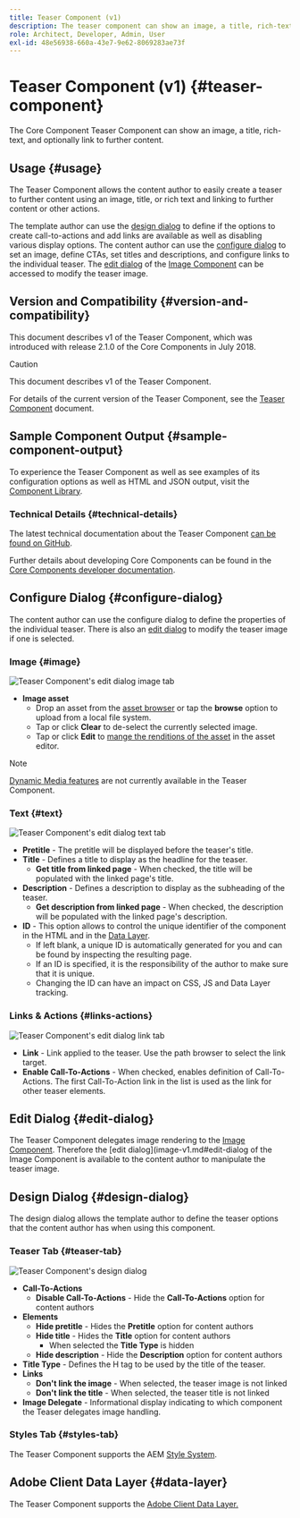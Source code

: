 ```yaml
---
title: Teaser Component (v1)
description: The teaser component can show an image, a title, rich-text, and optionally link to further content.
role: Architect, Developer, Admin, User
exl-id: 48e56938-660a-43e7-9e62-8069283ae73f
---
```

# Teaser Component (v1) {#teaser-component}

The Core Component Teaser Component can show an image, a title, rich-text, and optionally link to further content.

## Usage {#usage}

The Teaser Component allows the content author to easily create a teaser to further content using an image, title, or rich text and linking to further content or other actions.

The template author can use the [design dialog](#design-dialog) to define if the options to create call-to-actions and add links are available as well as disabling various display options. The content author can use the [configure dialog](#configure-dialog) to set an image, define CTAs, set titles and descriptions, and configure links to the individual teaser. The [edit dialog](image-v1.md#edit-dialog) of the [Image Component](image-v1.md) can be accessed to modify the teaser image.

## Version and Compatibility {#version-and-compatibility}

This document describes v1 of the Teaser Component, which was introduced with release 2.1.0 of the Core Components in July 2018.

>[!CAUTION]
>
>This document describes v1 of the Teaser Component.
>
>For details of the current version of the Teaser Component, see the [Teaser Component](/help/components/teaser.md) document.

## Sample Component Output {#sample-component-output}

To experience the Teaser Component as well as see examples of its configuration options as well as HTML and JSON output, visit the [Component Library](https://adobe.com/go/aem_cmp_library_teaser).

### Technical Details {#technical-details}

The latest technical documentation about the Teaser Component [can be found on GitHub](https://adobe.com/go/aem_cmp_tech_teaser_v1).

Further details about developing Core Components can be found in the [Core Components developer documentation](/help/developing/overview.md).

## Configure Dialog {#configure-dialog}

The content author can use the configure dialog to define the properties of the individual teaser. There is also an [edit dialog](#edit-dialog) to modify the teaser image if one is selected.

### Image {#image}

![Teaser Component's edit dialog image tab](/help/assets/teaser-edit-image.png)

* **Image asset**
  * Drop an asset from the [asset browser](https://experienceleague.adobe.com/docs/experience-manager-cloud-service/sites/authoring/fundamentals/environment-tools.html) or tap the **browse** option to upload from a local file system.
  * Tap or click **Clear** to de-select the currently selected image.
  * Tap or click **Edit** to [mange the renditions of the asset](https://experienceleague.adobe.com/docs/experience-manager-cloud-service/assets/manage/manage-digital-assets.html) in the asset editor.

>[!NOTE]
>
>[Dynamic Media features](image-v1.md#dynamic-media) are not currently available in the Teaser Component.

### Text {#text}

![Teaser Component's edit dialog text tab](/help/assets/teaser-edit-text.png)

* **Pretitle** - The pretitle will be displayed before the teaser's title.
* **Title** - Defines a title to display as the headline for the teaser.
  * **Get title from linked page** -  When checked, the title will be populated with the linked page's title.
* **Description** - Defines a description to display as the subheading of the teaser.
  * **Get description from linked page** - When checked, the description will be populated with the linked page's description.
* **ID** - This option allows to control the unique identifier of the component in the HTML and in the [Data Layer](/help/developing/data-layer/overview.md).
  * If left blank, a unique ID is automatically generated for you and can be found by inspecting the resulting page.
  * If an ID is specified, it is the responsibility of the author to make sure that it is unique.
  * Changing the ID can have an impact on CSS, JS and Data Layer tracking.

### Links & Actions {#links-actions}

![Teaser Component's edit dialog link tab](/help/assets/teaser-edit-link.png)

* **Link** - Link applied to the teaser. Use the path browser to select the link target.
* **Enable Call-To-Actions** -  When checked, enables definition of Call-To-Actions. The first Call-To-Action link in the list is used as the link for other teaser elements.

## Edit Dialog {#edit-dialog}

The Teaser Component delegates image rendering to the [Image Component](image-v1.md). Therefore the [edit dialog](image-v1.md#edit-dialog of the Image Component is available to the content author to manipulate the teaser image.

## Design Dialog {#design-dialog}

The design dialog allows the template author to define the teaser options that the content author has when using this component.

### Teaser Tab {#teaser-tab}

![Teaser Component's design dialog](/help/assets/teaser-design.png)

* **Call-To-Actions**
  * **Disable Call-To-Actions** - Hide the **Call-To-Actions** option for content authors
* **Elements**
  * **Hide pretitle** - Hides the **Pretitle** option for content authors
  * **Hide title** - Hides the **Title** option for content authors
    * When selected the **Title Type** is hidden
  * **Hide description** - Hide the **Description** option for content authors
* **Title Type** - Defines the H tag to be used by the title of the teaser.  
* **Links**
  * **Don't link the image** -  When selected, the teaser image is not linked  
  * **Don't link the title** -  When selected, the teaser title is not linked
* **Image Delegate** - Informational display indicating to which component the Teaser delegates image handling.

### Styles Tab {#styles-tab}

The Teaser Component supports the AEM [Style System](/help/get-started/authoring.md#component-styling).

## Adobe Client Data Layer {#data-layer}

The Teaser Component supports the [Adobe Client Data Layer.](/help/developing/data-layer/overview.md)
